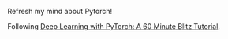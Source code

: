 Refresh my mind about Pytorch!



Following [Deep Learning with PyTorch: A 60 Minute Blitz Tutorial](https://docs.pytorch.org/tutorials/beginner/deep_learning_60min_blitz.html).